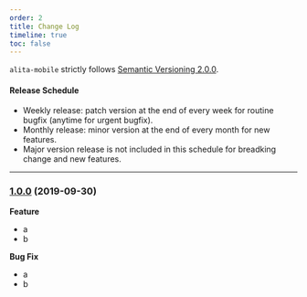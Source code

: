 ```yaml
---
order: 2
title: Change Log
timeline: true
toc: false
---
```


`alita-mobile` strictly follows [Semantic Versioning 2.0.0](http://semver.org/).

#### Release Schedule

- Weekly release: patch version at the end of every week for routine bugfix (anytime for urgent bugfix).
- Monthly release: minor version at the end of every month for new features.
- Major version release is not included in this schedule for breadking change and new features.

---

<a name="1.0.0"></a>
### [1.0.0](https://github.com) (2019-09-30)

**Feature**
- a
- b

**Bug Fix**
- a 
- b 
